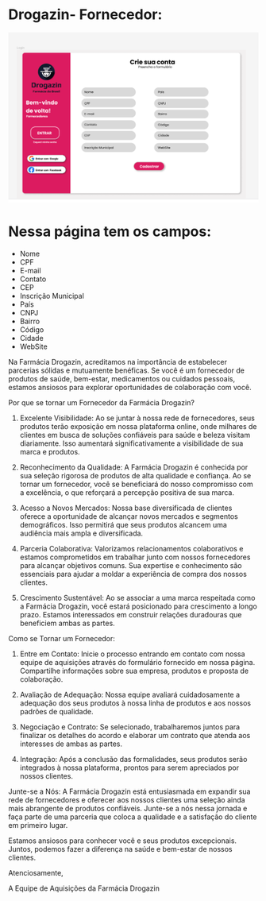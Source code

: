 # Drogazin- Fornecedor:

![Fornecedor](https://github.com/enzojunqueiraa/Drogazin-api/blob/main/imagens/fornecedores.png)

# Nessa página tem os campos:

* Nome
* CPF
* E-mail
* Contato
* CEP
* Inscrição Municipal
* País
* CNPJ
* Bairro
* Código
* Cidade
* WebSite

Na Farmácia Drogazin, acreditamos na importância de estabelecer parcerias sólidas e mutuamente benéficas. Se você é um fornecedor de produtos de saúde, bem-estar, medicamentos ou cuidados pessoais, estamos ansiosos para explorar oportunidades de colaboração com você.

Por que se tornar um Fornecedor da Farmácia Drogazin?

1. Excelente Visibilidade: Ao se juntar à nossa rede de fornecedores, seus produtos terão exposição em nossa plataforma online, onde milhares de clientes em busca de soluções confiáveis para saúde e beleza visitam diariamente. Isso aumentará significativamente a visibilidade de sua marca e produtos.

2. Reconhecimento da Qualidade: A Farmácia Drogazin é conhecida por sua seleção rigorosa de produtos de alta qualidade e confiança. Ao se tornar um fornecedor, você se beneficiará do nosso compromisso com a excelência, o que reforçará a percepção positiva de sua marca.

3. Acesso a Novos Mercados: Nossa base diversificada de clientes oferece a oportunidade de alcançar novos mercados e segmentos demográficos. Isso permitirá que seus produtos alcancem uma audiência mais ampla e diversificada.

4. Parceria Colaborativa: Valorizamos relacionamentos colaborativos e estamos comprometidos em trabalhar junto com nossos fornecedores para alcançar objetivos comuns. Sua expertise e conhecimento são essenciais para ajudar a moldar a experiência de compra dos nossos clientes.

5. Crescimento Sustentável: Ao se associar a uma marca respeitada como a Farmácia Drogazin, você estará posicionado para crescimento a longo prazo. Estamos interessados ​​em construir relações duradouras que beneficiem ambas as partes.

Como se Tornar um Fornecedor:

1. Entre em Contato: Inicie o processo entrando em contato com nossa equipe de aquisições através do formulário fornecido em nossa página. Compartilhe informações sobre sua empresa, produtos e proposta de colaboração.

2. Avaliação de Adequação: Nossa equipe avaliará cuidadosamente a adequação dos seus produtos à nossa linha de produtos e aos nossos padrões de qualidade.

3. Negociação e Contrato: Se selecionado, trabalharemos juntos para finalizar os detalhes do acordo e elaborar um contrato que atenda aos interesses de ambas as partes.

4. Integração: Após a conclusão das formalidades, seus produtos serão integrados à nossa plataforma, prontos para serem apreciados por nossos clientes.

Junte-se a Nós:
A Farmácia Drogazin está entusiasmada em expandir sua rede de fornecedores e oferecer aos nossos clientes uma seleção ainda mais abrangente de produtos confiáveis. Junte-se a nós nessa jornada e faça parte de uma parceria que coloca a qualidade e a satisfação do cliente em primeiro lugar.

Estamos ansiosos para conhecer você e seus produtos excepcionais. Juntos, podemos fazer a diferença na saúde e bem-estar de nossos clientes.

Atenciosamente,

A Equipe de Aquisições da Farmácia Drogazin